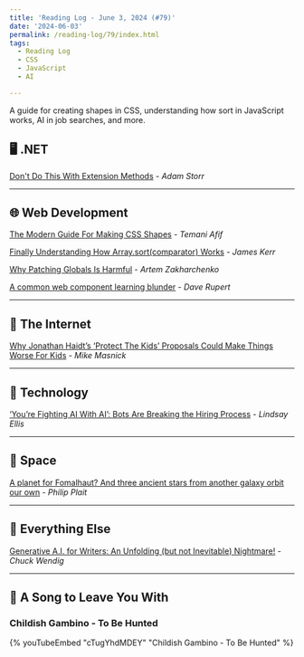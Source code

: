 ```yaml
---
title: 'Reading Log - June 3, 2024 (#79)'
date: '2024-06-03'
permalink: /reading-log/79/index.html
tags:
  - Reading Log
  - CSS
  - JavaScript
  - AI

---
```


A guide for creating shapes in CSS, understanding how sort in JavaScript works, AI in job searches, and more.
<!-- excerpt -->

## 🖥 .NET

[Don't Do This With Extension Methods](https://adamstorr.co.uk/blog/dont-do-this-with-extension-methods/) - *Adam Storr*

---

## 🌐 Web Development

[The Modern Guide For Making CSS Shapes](https://www.smashingmagazine.com/2024/05/modern-guide-making-css-shapes/) - *Temani Afif*

[Finally Understanding How Array.sort(comparator) Works](https://www.jameskerr.blog/posts/javascript-sort-comparators/) - *James Kerr*

[Why Patching Globals Is Harmful](https://kettanaito.com/blog/why-patching-globals-is-harmful) - *Artem Zakharchenko*

[A common web component learning blunder](https://daverupert.com/2024/05/cold-turkey-wont-fix-your-javascript-addiction/) - *Dave Rupert*

---

## 📡 The Internet

[Why Jonathan Haidt’s ‘Protect The Kids’ Proposals Could Make Things Worse For Kids](https://www.techdirt.com/2024/05/22/why-jonathan-haidts-protect-the-kids-proposals-could-make-things-worse/) - *Mike Masnick*

---

## 🔌 Technology

[‘You’re Fighting AI With AI’: Bots Are Breaking the Hiring Process](https://www.wsj.com/lifestyle/careers/ai-job-application-685f29f7) - *Lindsay Ellis*

---

## 🚀 Space

[A planet for Fomalhaut? And three ancient stars from another galaxy orbit our own](https://badastronomy.beehiiv.com/p/planet-fomalhaut-three-ancient-stars-another-galaxy-orbit) - *Philip Plait*

---

## 🎒 Everything Else

[Generative A.I. for Writers: An Unfolding (but not Inevitable) Nightmare!](https://terribleminds.com/ramble/2024/04/01/generative-a-i-for-writers-an-unfolding-but-not-inevitable-nightmare/) - *Chuck Wendig*

---

## 🎵 A Song to Leave You With

<h3 class="music">Childish Gambino - To Be Hunted</h3>

{% youTubeEmbed "cTugYhdMDEY" "Childish Gambino - To Be Hunted" %}

